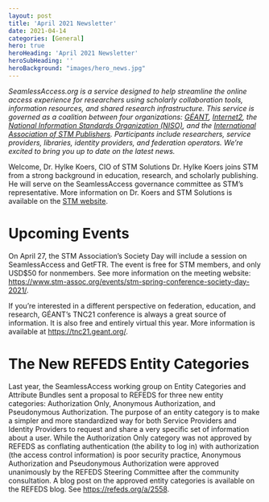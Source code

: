 ```yaml
---
layout: post
title: 'April 2021 Newsletter'
date: 2021-04-14
categories: [General]
hero: true
heroHeading: 'April 2021 Newsletter'
heroSubHeading: ''
heroBackground: "images/hero_news.jpg"
---
```



_SeamlessAccess.org is a service designed to help streamline the online access experience for researchers using scholarly collaboration tools, information resources, and shared research infrastructure. This service is governed as a coalition between four organizations: [GÉANT](https://geant.org), [Internet2](https://internet2.edu), the [National Information Standards Organization (NISO)](https://niso.org), and the [International Association of STM Publishers](https://stm-assoc.org). Participants include researchers, service providers, libraries, identity providers, and federation operators. We’re excited to bring you up to date on the latest news._

Welcome, Dr. Hylke Koers, CIO of STM Solutions
Dr. Hylke Koers joins STM from a strong background in education, research, and scholarly publishing. He will serve on the SeamlessAccess governance committee as STM’s representative. More information on Dr. Koers and STM Solutions is available on the [STM website](https://www.stm-assoc.org/2021_02_16_Press_Release_Dr_Hylke_Koers_appointed_as_CIO_for_new_STM_Solutions_initiative.pdf). 

# Upcoming Events
On April 27, the STM Association’s Society Day will include a session on SeamlessAccess and GetFTR. The event is free for STM members, and only USD$50 for nonmembers. See more information on the meeting website: <https://www.stm-assoc.org/events/stm-spring-conference-society-day-2021/>.

If you’re interested in a different perspective on federation, education, and research, GÉANT’s TNC21 conference is always a great source of information. It is also free and entirely virtual this year. More information is available at <https://tnc21.geant.org/>. 


# The New REFEDS Entity Categories
Last year, the SeamlessAccess working group on Entity Categories and Attribute Bundles sent a proposal to REFEDS for three new entity categories: Authorization Only, Anonymous Authorization, and Pseudonymous Authorization. The purpose of an entity category is to make a simpler and more standardized way for both Service Providers and Identity Providers to request and share a very specific set of information about a user. While the Authorization Only category was not approved by REFEDS as conflating authentication (the ability to log in) with authorization (the access control information) is poor security practice, Anonymous Authorization and Pseudonymous Authorization were approved unanimously by the REFEDS Steering Committee after the community consultation. A blog post on the approved entity categories is available on the REFEDS blog. See <https://refeds.org/a/2558>.


